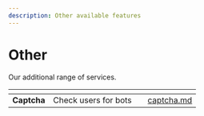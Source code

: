 ```yaml
---
description: Other available features
---
```


# Other

Our additional range of services.

<table data-view="cards"><thead><tr><th></th><th></th><th></th><th data-hidden data-card-target data-type="content-ref"></th></tr></thead><tbody><tr><td><strong>Captcha</strong></td><td>Check users for bots</td><td></td><td><a href="captcha.md">captcha.md</a></td></tr></tbody></table>

